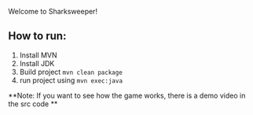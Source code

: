 Welcome to Sharksweeper! 

## How to run: 
1. Install MVN
2. Install JDK
3. Build project `mvn clean package`
4. run project using `mvn exec:java`

**Note: If you want to see how the game works, there is a demo video in the src code **
